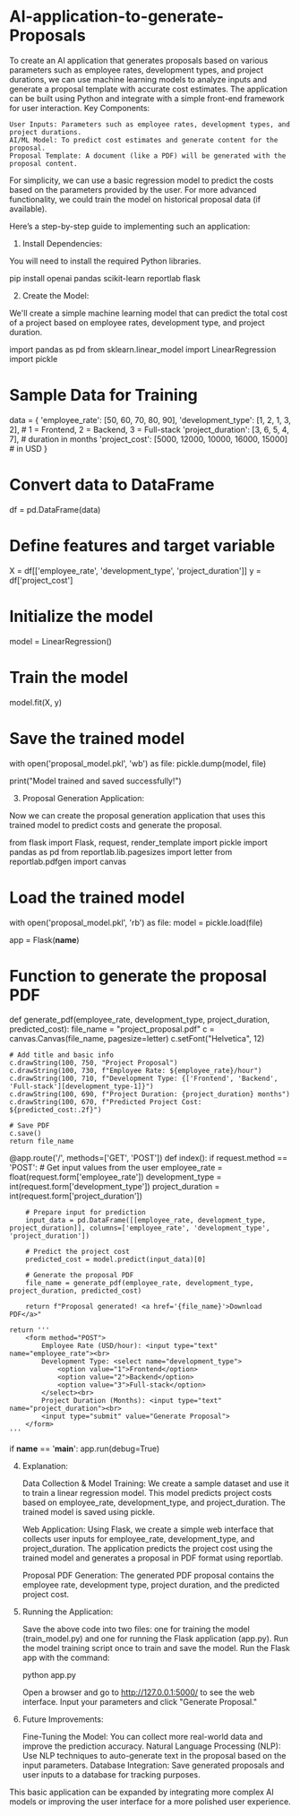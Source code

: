 # AI-application-to-generate-Proposals

To create an AI application that generates proposals based on various parameters such as employee rates, development types, and project durations, we can use machine learning models to analyze inputs and generate a proposal template with accurate cost estimates. The application can be built using Python and integrate with a simple front-end framework for user interaction.
Key Components:

    User Inputs: Parameters such as employee rates, development types, and project durations.
    AI/ML Model: To predict cost estimates and generate content for the proposal.
    Proposal Template: A document (like a PDF) will be generated with the proposal content.

For simplicity, we can use a basic regression model to predict the costs based on the parameters provided by the user. For more advanced functionality, we could train the model on historical proposal data (if available).

Here’s a step-by-step guide to implementing such an application:
1. Install Dependencies:

You will need to install the required Python libraries.

pip install openai pandas scikit-learn reportlab flask

2. Create the Model:

We'll create a simple machine learning model that can predict the total cost of a project based on employee rates, development type, and project duration.

import pandas as pd
from sklearn.linear_model import LinearRegression
import pickle

# Sample Data for Training
data = {
    'employee_rate': [50, 60, 70, 80, 90],
    'development_type': [1, 2, 1, 3, 2],  # 1 = Frontend, 2 = Backend, 3 = Full-stack
    'project_duration': [3, 6, 5, 4, 7],  # duration in months
    'project_cost': [5000, 12000, 10000, 16000, 15000]  # in USD
}

# Convert data to DataFrame
df = pd.DataFrame(data)

# Define features and target variable
X = df[['employee_rate', 'development_type', 'project_duration']]
y = df['project_cost']

# Initialize the model
model = LinearRegression()

# Train the model
model.fit(X, y)

# Save the trained model
with open('proposal_model.pkl', 'wb') as file:
    pickle.dump(model, file)

print("Model trained and saved successfully!")

3. Proposal Generation Application:

Now we can create the proposal generation application that uses this trained model to predict costs and generate the proposal.

from flask import Flask, request, render_template
import pickle
import pandas as pd
from reportlab.lib.pagesizes import letter
from reportlab.pdfgen import canvas

# Load the trained model
with open('proposal_model.pkl', 'rb') as file:
    model = pickle.load(file)

app = Flask(__name__)

# Function to generate the proposal PDF
def generate_pdf(employee_rate, development_type, project_duration, predicted_cost):
    file_name = "project_proposal.pdf"
    c = canvas.Canvas(file_name, pagesize=letter)
    c.setFont("Helvetica", 12)

    # Add title and basic info
    c.drawString(100, 750, "Project Proposal")
    c.drawString(100, 730, f"Employee Rate: ${employee_rate}/hour")
    c.drawString(100, 710, f"Development Type: {['Frontend', 'Backend', 'Full-stack'][development_type-1]}")
    c.drawString(100, 690, f"Project Duration: {project_duration} months")
    c.drawString(100, 670, f"Predicted Project Cost: ${predicted_cost:.2f}")

    # Save PDF
    c.save()
    return file_name

@app.route('/', methods=['GET', 'POST'])
def index():
    if request.method == 'POST':
        # Get input values from the user
        employee_rate = float(request.form['employee_rate'])
        development_type = int(request.form['development_type'])
        project_duration = int(request.form['project_duration'])

        # Prepare input for prediction
        input_data = pd.DataFrame([[employee_rate, development_type, project_duration]], columns=['employee_rate', 'development_type', 'project_duration'])

        # Predict the project cost
        predicted_cost = model.predict(input_data)[0]

        # Generate the proposal PDF
        file_name = generate_pdf(employee_rate, development_type, project_duration, predicted_cost)

        return f"Proposal generated! <a href='{file_name}'>Download PDF</a>"

    return '''
        <form method="POST">
            Employee Rate (USD/hour): <input type="text" name="employee_rate"><br>
            Development Type: <select name="development_type">
                <option value="1">Frontend</option>
                <option value="2">Backend</option>
                <option value="3">Full-stack</option>
            </select><br>
            Project Duration (Months): <input type="text" name="project_duration"><br>
            <input type="submit" value="Generate Proposal">
        </form>
    '''

if __name__ == '__main__':
    app.run(debug=True)

4. Explanation:

    Data Collection & Model Training:
        We create a sample dataset and use it to train a linear regression model. This model predicts project costs based on employee_rate, development_type, and project_duration.
        The trained model is saved using pickle.

    Web Application:
        Using Flask, we create a simple web interface that collects user inputs for employee_rate, development_type, and project_duration.
        The application predicts the project cost using the trained model and generates a proposal in PDF format using reportlab.

    Proposal PDF Generation:
        The generated PDF proposal contains the employee rate, development type, project duration, and the predicted project cost.

5. Running the Application:

    Save the above code into two files: one for training the model (train_model.py) and one for running the Flask application (app.py).
    Run the model training script once to train and save the model.
    Run the Flask app with the command:

    python app.py

    Open a browser and go to http://127.0.0.1:5000/ to see the web interface. Input your parameters and click "Generate Proposal."

6. Future Improvements:

    Fine-Tuning the Model: You can collect more real-world data and improve the prediction accuracy.
    Natural Language Processing (NLP): Use NLP techniques to auto-generate text in the proposal based on the input parameters.
    Database Integration: Save generated proposals and user inputs to a database for tracking purposes.

This basic application can be expanded by integrating more complex AI models or improving the user interface for a more polished user experience.

